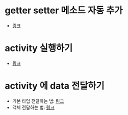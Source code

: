 # getter setter 메소드 자동 추가
- [링크](https://docko.tistory.com/entry/%EC%95%88%EB%93%9C%EB%A1%9C%EC%9D%B4%EB%93%9C-%EC%8A%A4%ED%8A%9C%EB%94%94%EC%98%A4-SetterGetter-%EB%A9%94%EC%86%8C%EB%93%9C-%EC%B6%94%EA%B0%80%ED%95%98%EA%B8%B0)

# activity 실행하기
- [링크](https://recipes4dev.tistory.com/69)

# activity 에 data 전달하기
- 기본 타입 전달하는 법: [링크](https://recipes4dev.tistory.com/75)
- 객체 전달하는 법: [링크](https://eunplay.tistory.com/28)



